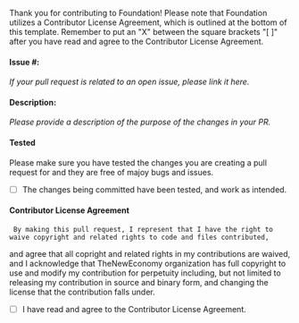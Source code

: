 Thank you for contributing to Foundation! Please note that Foundation utilizes a Contributor License Agreement, which is outlined at the
bottom of this template. Remember to put an "X" between the square brackets "[ ]" after you have read and agree to the Contributor License
Agreement.

#### Issue #:
*If your pull request is related to an open issue, please link it here.*

#### Description:
*Please provide a description of the purpose of the changes in your PR.*


#### Tested
Please make sure you have tested the changes you are creating a pull request for and they are free of majoy bugs and issues.
- [ ] The changes being committed have been tested, and work as intended.

#### Contributor License Agreement
     By making this pull request, I represent that I have the right to waive copyright and related rights to code and files contributed,
 and agree that all copright and related rights in my contributions are waived, and I acknowledge that TheNewEconomy organization has
 full copyright to use and modify my contribution for perpetuity including, but not limited to releasing my contribution in source and
 binary form,  and changing the license that the contribution falls under.

- [ ] I have read and agree to the Contributor License Agreement.
